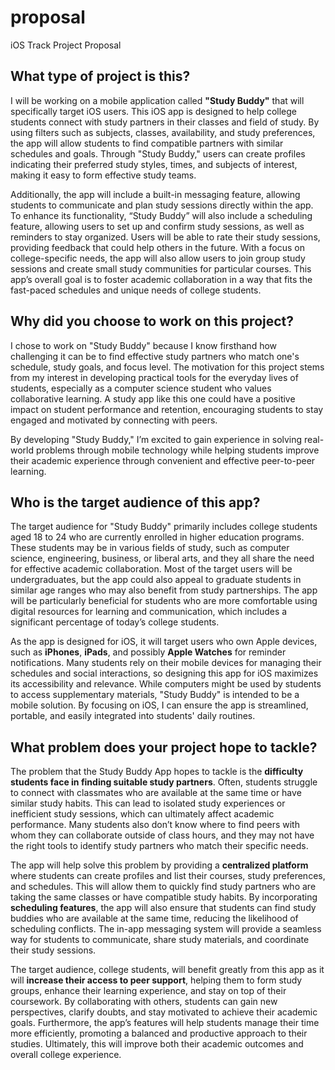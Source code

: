 # proposal
iOS Track Project Proposal
## What type of project is this?

I will be working on a mobile application called **"Study Buddy"** that will 
specifically target iOS users. This iOS app is designed to help college students 
connect with study partners in their classes and field of study. By using filters 
such as subjects, classes, availability, and study preferences, the app will allow 
students to find compatible partners with similar schedules and goals. Through 
"Study Buddy," users can create profiles indicating their preferred study styles, 
times, and subjects of interest, making it easy to form effective study teams.

Additionally, the app will include a built-in messaging feature, allowing students 
to communicate and plan study sessions directly within the app. To enhance its 
functionality, “Study Buddy” will also include a scheduling feature, allowing 
users to set up and confirm study sessions, as well as reminders to stay organized. 
Users will be able to rate their study sessions, providing feedback that could help 
others in the future. With a focus on college-specific needs, the app will also 
allow users to join group study sessions and create small study communities for 
particular courses. This app’s overall goal is to foster academic collaboration 
in a way that fits the fast-paced schedules and unique needs of college students.

## Why did you choose to work on this project?

I chose to work on "Study Buddy" because I know firsthand how challenging it can 
be to find effective study partners who match one's schedule, study goals, and 
focus level. The motivation for this project stems from my interest in developing 
practical tools for the everyday lives of students, especially as a computer 
science student who values collaborative learning. A study app like this one could 
have a positive impact on student performance and retention, encouraging students 
to stay engaged and motivated by connecting with peers. 

By developing "Study Buddy," I’m excited to gain experience in solving real-world 
problems through mobile technology while helping students improve their academic 
experience through convenient and effective peer-to-peer learning.

## Who is the target audience of this app?

The target audience for "Study Buddy" primarily includes college students aged 
18 to 24 who are currently enrolled in higher education programs. These students 
may be in various fields of study, such as computer science, engineering, business, 
or liberal arts, and they all share the need for effective academic collaboration. 
Most of the target users will be undergraduates, but the app could also appeal to 
graduate students in similar age ranges who may also benefit from study partnerships. 
The app will be particularly beneficial for students who are more comfortable using 
digital resources for learning and communication, which includes a significant 
percentage of today’s college students.

As the app is designed for iOS, it will target users who own Apple devices, such as 
**iPhones**, **iPads**, and possibly **Apple Watches** for reminder notifications. 
Many students rely on their mobile devices for managing their schedules and social 
interactions, so designing this app for iOS maximizes its accessibility and relevance. 
While computers might be used by students to access supplementary materials, 
"Study Buddy" is intended to be a mobile solution. By focusing on iOS, I can ensure 
the app is streamlined, portable, and easily integrated into students' daily routines.

## What problem does your project hope to tackle?

The problem that the Study Buddy App hopes to tackle is the **difficulty students 
face in finding suitable study partners**. Often, students struggle to connect with 
classmates who are available at the same time or have similar study habits. This 
can lead to isolated study experiences or inefficient study sessions, which can 
ultimately affect academic performance. Many students also don’t know where to find 
peers with whom they can collaborate outside of class hours, and they may not have 
the right tools to identify study partners who match their specific needs.

The app will help solve this problem by providing a **centralized platform** where 
students can create profiles and list their courses, study preferences, and schedules. 
This will allow them to quickly find study partners who are taking the same classes 
or have compatible study habits. By incorporating **scheduling features**, the app 
will also ensure that students can find study buddies who are available at the same 
time, reducing the likelihood of scheduling conflicts. The in-app messaging system 
will provide a seamless way for students to communicate, share study materials, and 
coordinate their study sessions.

The target audience, college students, will benefit greatly from this app as it will 
**increase their access to peer support**, helping them to form study groups, enhance 
their learning experience, and stay on top of their coursework. By collaborating with 
others, students can gain new perspectives, clarify doubts, and stay motivated to 
achieve their academic goals. Furthermore, the app’s features will help students 
manage their time more efficiently, promoting a balanced and productive approach to 
their studies. Ultimately, this will improve both their academic outcomes and overall 
college experience.
